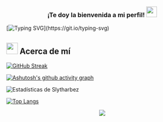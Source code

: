<h3 align="center">
  ¡Te doy la bienvenida a mi perfil!
  <img src="https://media.giphy.com/media/hvRJCLFzcasrR4ia7z/giphy.gif" width="28">
</h3>

[![Typing SVG](https://readme-typing-svg.demolab.com?font=Afacad+Flux&size=30&pause=1000&color=367AF7&center=true&width=435&lines=Soy+un+estudiante+universitario;Actualmente+soy+el+l%C3%ADder+un+equipo;%C2%A1Explora+mis+proyectos!)](https://git.io/typing-svg)

<!--Acerca de mí-->

## <picture><img src = "https://github.com/7oSkaaa/7oSkaaa/blob/main/Images/about_me.gif?raw=true" width = 30px></picture> Acerca de mí 

[![GitHub Streak](https://github-readme-streak-stats.herokuapp.com?user=Slytharbez&theme=dark&hide_border=true&border_radius=8&locale=es&fire=3672EB&stroke=000000&ring=3675EB&currStreakLabel=367CEB)](https://git.io/streak-stats)

[![Ashutosh's github activity graph](https://github-readme-activity-graph.vercel.app/graph?username=slytharbez&theme=react-dark)](https://github.com/ashutosh00710/github-readme-activity-graph)

![Estadísticas de Slytharbez](https://github-readme-stats.vercel.app/api?username=slytharbez&show_icons=true&theme=github_dark)

[![Top Langs](https://github-readme-stats.vercel.app/api/top-langs/?username=slytharbez)](https://github.com/anuraghazra/github-readme-stats)

<!--profile visit count-->

<div align="center">


[![](https://visitcount.itsvg.in/api?id=Slytharbez&label=Profile%20Views&color=12&icon=0&pretty=false)](https://visitcount.itsvg.in)

</div>
